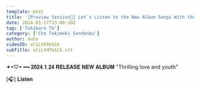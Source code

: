 ```yaml
---
template: post
title: '[Preview Session🦻] Let`s Listen to the New Album Songs With the Members🎧 Thrilling Love and Youth Let's go, Nobuyuki Ari / epi.259'
date: 2024-01-17T13:00:10Z
tag: ['Tokibaro TV']
category: ['Cho Tokimeki Sendenbu']
author: auto 
videoID: vCiLtHTm1Ck
subTitle: vCiLtHTm1Ck.vtt
---
```

✦•︎♡•︎ ━━
𝟐𝟎𝟐𝟒.𝟏.𝟐𝟒 𝐑𝐄𝐋𝐄𝐀𝐒𝐄 𝐍𝐄𝐖 𝐀𝐋𝐁𝐔𝐌
"Thrilling love and youth"

[🎧] 𝐋𝐢𝐬𝐭𝐞𝐧